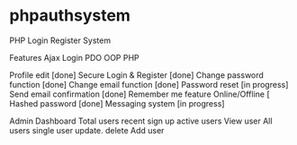# phpauthsystem

PHP Login Register System

Features
Ajax Login
PDO OOP PHP

Profile edit [done]
Secure Login & Register [done]
Change password function [done]
Change email function [done]
Password reset [in progress]
Send email confirmation [done]
Remember me feature
Online/Offline [
Hashed password [done]
Messaging system [in progress]

Admin
Dashboard
 Total users
 recent sign up
 active users
View user
 All users
 single user
 update. delete
Add user
